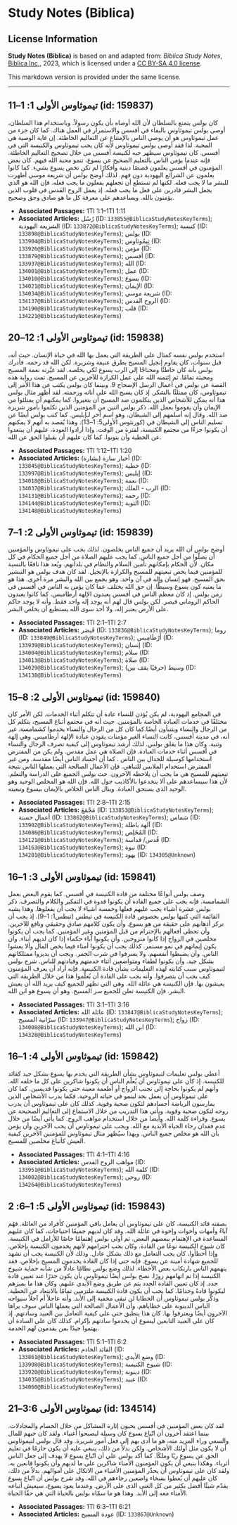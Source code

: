 # Study Notes (Biblica)

## License Information

**Study Notes (Biblica)** is based on and adapted from: _Biblica Study Notes_, [Biblica Inc.](https://www.biblica.com/), 2023, which is licensed under a [CC BY-SA 4.0 license](https://creativecommons.org/licenses/by-sa/4.0/legalcode.en).

This markdown version is provided under the same license.



--------------------------------

## تيموثاوس الأولى 1: 1–11 (id: 159837)

كان بولس يتمتع بالسلطان لأن الله أوصاه بأن يكون رسولاً. وباستخدام هذا السلطان، أوصى بولس تيموثاوس بالبقاء في أفسس والاستمرار في العمل هناك. كما كان جزء من عمل تيموثاوس هو أن يوصي الناس بالإمتناع عن التعاليم الخاطئة. إن غاية الوصية هي المحبة. لذا فقد أوصى بولس تيموثاوس لأنه كان يحب تيموثاوس والكنيسة التي في أفسس. كان تيموثاوس سيظهر حبه لكنيسة أفسس من خلال تصحيح التعاليم الخاطئة. فإنه عندما يؤمن الناس بالتعليم الصحيح عن يسوع، تنمو محبة الله فيهم. كان بعض المؤمنون في أفسس يعلمون قصصًا دينية وأفكارًا لم تكن تخص يسوع بشيء. كما كانوا يعلمون عن الشرائع اليهودية دون فهم. لذلك أوضح بولس أن شريعة موسى أظهرت للبشر ما لا يجب فعله. لكنها لم تستطع أن تجعلهم يفعلون ما يجب فعله. فإن الله هو الذي يجعل البشر قادرين على فعل ما يجب فعله. إذ يعمل الروح القدس في قلوب الذين يؤمنون بالله. ويساعدهم على معرفة كل ما هو صادق وحق وصحيح.

* **Associated Passages:** 1TI 1:1–1TI 1:11
* **Associated Articles:** رُسُل (ID: `133855@BiblicaStudyNotesKeyTerms`); الشريعة اليهودية (ID: `133872@BiblicaStudyNotesKeyTerms`); كنيسة (ID: `133898@BiblicaStudyNotesKeyTerms`); بولس (ID: `133904@BiblicaStudyNotesKeyTerms`); تِيمُوثاوس (ID: `133926@BiblicaStudyNotesKeyTerms`); مؤمن (ID: `133879@BiblicaStudyNotesKeyTerms`); أفسس (ID: `133937@BiblicaStudyNotesKeyTerms`); الله (ID: `134001@BiblicaStudyNotesKeyTerms`); عمل (ID: `134010@BiblicaStudyNotesKeyTerms`); يسوع (ID: `134021@BiblicaStudyNotesKeyTerms`); الإيمان (ID: `134034@BiblicaStudyNotesKeyTerms`); شريعة موسي (ID: `134137@BiblicaStudyNotesKeyTerms`); الروح القدس (ID: `134190@BiblicaStudyNotesKeyTerms`); قلب (ID: `134221@BiblicaStudyNotesKeyTerms`)

## تيموثاوس الأولى 1: 12–20 (id: 159838)

استخدم بولس نفسه كمثال على الطريقة التي يعمل بها الله في حياة الإنسان. حيث أنه، قبل سنوات، كان يقاوم إنجيل المسيح بطرق عنيفة وشريرة. لكن الله قد رحمه. فأدرك بولس بأنه كان خاطئًا ومحتاجًا إلى الرب يسوع لكي يخلصه. لقد غيَّرته نعمة المسيح ومحبتة تمامًا. ثم إئتمنه الله على عمل الكرازة للآخرين عن المسيح. تمت رواية هذه القصة عن بولس في أعمال الرسل الإصحاح 9\. وبينما كان بولس يكتب عن هذا الأمر إلى تيموثاوس، كان ممتلئًا بالشكر. إذ كان يسبح الله على أناته ورحمته. لقد أظهر مثال بولس هذا أنه يمكن للأشخاص الذين يتكلمون ضد المسيح أن يتغيروا. كما يمكنهم أن يمتلئوا من الإيمان وأن يقوموا بعمل الله. ذكر بولس اثنين من المؤمنين الذين تكلموا بأمور شريرة ضد الله. وقال إنه أسلمهم إلى الشيطان، وهو اسم آخر لـإبليس. كما كتب بولس أيضًا عن تسليم الناس إلى الشيطان في (كورنثوس الأولى5: 1–13\). وهذا يُقصد به أنهم لا يمكنهم أن يكونوا جزءًا من مجتمع الكنيسة، لفترة من الوقت. وإذا أرادوا العودة، عليهم أن يبتعدوا عن الخطية وأن يتوبوا. كما كان عليهم أن يقبلوا الحق عن الله.

* **Associated Passages:** 1TI 1:12–1TI 1:20
* **Associated Articles:** أخبار سارة (بشارة) (ID: `133845@BiblicaStudyNotesKeyTerms`); خطية (ID: `133997@BiblicaStudyNotesKeyTerms`); إبليس (ID: `134018@BiblicaStudyNotesKeyTerms`); نعمة (ID: `134037@BiblicaStudyNotesKeyTerms`); الرب - الملك (ID: `134131@BiblicaStudyNotesKeyTerms`); رحمة (ID: `134144@BiblicaStudyNotesKeyTerms`); التوبة (ID: `134148@BiblicaStudyNotesKeyTerms`)

## تيموثاوس الأولى 2: 1–7 (id: 159839)

أوضح بولس أن الله يريد أن جميع الناس يخلصون. لذلك يجب على تيموثاوس والمؤمنين أن يصلّوا من أجل جميع الناس. كما يجب عليهم الصلاة من أجل جميع الحكام في كل مكان. لأن الحكام بإمكانهم تأمين السلام والنظام في بلدانهم. ويُعد هذا نافعًا بالنسبة للمؤمنين فيما يخص تبعيتهم للمسيح والكرازة بالإنجيل. لقد كان هدف بولس هو التبشير بحق المسيح. فهو إنسان وإله في آن واحد. وهو يجمع بين الله والبشر مرة أخرى. هذا هو ما يعنيه كون يسوع وسيطًا. إن حق الله يختلف عما كان يؤمن به الناس في أفسس في زمن بولس. إذ كان معظم الناس في أفسس يعبدون الإلهة أرطاميس، كما كانوا يعبدون الحاكم الروماني قيصر. لكن بولس قال لهم أنه يوجد إله واحد فقط. وأنه لا يوجد حاكم على الأرض يعتبر إله، ولا أحد سوى الله يستطيع أن يخلص البشر.

* **Associated Passages:** 1TI 2:1–1TI 2:7
* **Associated Articles:** قَيصَر (ID: `133836@BiblicaStudyNotesKeyTerms`); روما (ID: `133849@BiblicaStudyNotesKeyTerms`); أَرْطَامِيس (ID: `133939@BiblicaStudyNotesKeyTerms`); إنسان (ID: `134004@BiblicaStudyNotesKeyTerms`); سلام (ID: `134013@BiblicaStudyNotesKeyTerms`); صلاة (ID: `134029@BiblicaStudyNotesKeyTerms`); وسيط (حرفيًا يقف بين) (ID: `134138@BiblicaStudyNotesKeyTerms`)

## تيموثاوس الأولى 2: 8–15 (id: 159840)

في المجامع اليهودية، لم يكن يُؤذن للنساء عادة أن تتكلم أثناء الخدمات. لكن الأمر كان مختلفًا في خدمات العبادة الخاصة بالمؤمنين. حيث أنه في مجتمع أتباع المسيح، يتكلم كل من الرجال والنساء ويتنبأون أيضًا.كما كان كل من الرجال والنساء يخدموا كشمامسة. غير أنه، في مدينة أفسس، كانت النساء الغير مؤمنات يقودن عبادة الإلهة أرطاميس. وهي إلهة وثنية. وكان هذا ما يقلق بولس. لذلك أرشد تيموثاوس إلى كيفية تصرف الرجال والنساء في أفسس أثناء خدمات العبادة. فإن الصلاة هي عمل مقدس. ولم يكن من المفترض استخدامها كوسيلة للجدال بين الناس . كما أن أجساد الناس أيضًا مقدسة. ومن غير المفترض استخدام الملابس للتباهي. فإن الأعمال الصالحة التي يعملها الناس نتيجة تبعيتهم للمسيح هي ما يجب أن يلاحظه الآخرون. حث بولس الجميع على الدراسة والتعلم. لأن هذا سيساعدهم على ألا ينخدعوا بالأكاذيب حول الله. فإن الله هو المخلص الوحيد وهو الوحيد الذي يستحق العبادة. وينال الناس الخلاص بالإيمان بيسوع وتبعيته.

* **Associated Passages:** 1TI 2:8–1TI 2:15
* **Associated Articles:** مَجْمَعَ (ID: `133853@BiblicaStudyNotesKeyTerms`); أعمال حسنة (ID: `133862@BiblicaStudyNotesKeyTerms`); شماس (ID: `133902@BiblicaStudyNotesKeyTerms`); آلهة باطلة (ID: `134086@BiblicaStudyNotesKeyTerms`); المُخَلِص (ID: `134121@BiblicaStudyNotesKeyTerms`); قُدس/ قداسة (ID: `134163@BiblicaStudyNotesKeyTerms`); نبوة (ID: `134201@BiblicaStudyNotesKeyTerms`); يهود (ID: `134305@Unknown`)

## تيموثاوس الأولى 3: 1–16 (id: 159841)

وصف بولس أنواعًا مختلفة من قادة الكنيسة في أفسس. كما يقوم البعض بعمل الشمامسة. فإنه يجب على جميع القادة أن يكونوا قدوة في التفكير والكلام والتصرف. ذكر بولس عشرة أشياء يجب عليهم فعلها وخمسة أشياء لا يجب أن يفعلوها. وهذا يشبه القائمة التي كتبها بولس بخصوص قادة الكنيسة في تيطس (تيطس1: 1–9\). إذ يجب أن تركز أذهانهم على حقيقة من هو يسوع. وأن يكون كلامهم صادق وحقيقي ونافع للآخرين. وأن تحظى أفعالهم بالإحترام من قبل المؤمنين وغير المؤمنين. كما يجب أن يكونوا مخلصين في الزواج إذا كانوا متزوجين. وأن يكونوا آباء حكماء إذا كان لديهم أبناء. وأن يكون إيمانهم في نمو مستمر. كذلك يجب أن يكونوا أمناء فيما يخص المال وألا يغشوا الناس. وأن يضبطوا أنفسهم. ولا يسرفوا في شرب الخمر. ويجب أن يديروا ممتلكاتهم بشكل جيد. وأن يكونوا لطفاء ومتواضعين أثناء خدمتهم وقيادتهم للناس. شرح بولس لتيموثاوس سبب كتابته لهذه التعليمات بشأن قادة الكنيسة. فإنه أراد أن يعرف المؤمنون كيف يجب أن يتصرفوا. وأنه يجب على القادة أن يُعلِّموا هذا من خلال الطريقة التي يعيشون بها. فإن الكنيسة هي عائلة الله. وهي التي تظهر للجميع كيف يريد الله أن يعيش البشر. فإن الكنيسة تعلن للجميع سر المسيح. وهو أن يسوع هو ابن الله.

* **Associated Passages:** 1TI 3:1–1TI 3:16
* **Associated Articles:** عائلة الله (ID: `133847@BiblicaStudyNotesKeyTerms`); سرّانية المسيح (ID: `133947@BiblicaStudyNotesKeyTerms`); زواج (ID: `134008@BiblicaStudyNotesKeyTerms`); ابن الله (ID: `134328@BiblicaStudyNotesKeyTerms`)

## تيموثاوس الأولى 4: 1–16 (id: 159842)

أعطى بولس تعليمات لتيموثاوس بشأن الطريقة التي يخدم بها يسوع بشكل جيد كقائد للكنيسة. إذ كان على تيموثاوس أن يُعلّم الناس أن يكونوا شاكرين على كل ما خلقه الله. وأنهم لم يكونوا بحاجة إلى تجنب الزواج أو أطعمة معينة حتى يكونوا قديسين. كما كان على تيموثاوس أن يعمل بجد لينمو في حياته الروحية. فكما يدرب الأشخاص الذين يمارسون الرياضة أجسادهم لتكون صحية وقوية. كذلك كان على تيموثاوس أن يدرب روحه لتكون صحية وقوية. ويأتي هذا التدريب من خلال الاستماع إلى التعاليم الصحيحة عن يسوع. وقراءة كلمة الله. وأيضا من خلال استخدام مواهب الروح. كما يأتي أيضًا من خلال عدم فقدان رجاء الحياة الأبدية مع الله. ويجب على تيموثاوس أن يحب الآخرين وأن يؤمن بأن الله هو مخلص جميع الناس. وبهذا سيُظهر مثال تيموثاوس للمؤمنين الآخرين كيفية العيش كأتباع مخلصين للمسيح.

* **Associated Passages:** 1TI 4:1–1TI 4:16
* **Associated Articles:** مواهب الروح القدس (ID: `133951@BiblicaStudyNotesKeyTerms`); كلمة الله  (ID: `134002@BiblicaStudyNotesKeyTerms`); روحي (ID: `134264@BiblicaStudyNotesKeyTerms`)

## تيموثاوس الأولى 5: 1–6: 2 (id: 159843)

بصفته قائد الكنيسة، كان على تيموثاوس أن يعامل باقي المؤمنين كأفراد من العائلة. فهُم آباءً وأمهات وأخوات وإخوة في عائلة الله. وقد كان لديهم جميعًا احتياجات، كما كان عليهم المساعدة في الإهتمام ببعضهم البعض. ثم أولى بولس إهتمامًا خاصًا للأرامل في الكنيسة. كان شيوخ الكنيسة نوعًا من القادة. وكان يجب احترامهم لأنهم يخدمون الكنيسة بإخلاص. وإذا أخطأوا، كان يجب التعامل مع ذلك بشكل عادل. وذلك لأن الكنيسة يجب أن تشهد للجميع شهادة أمينة عن يسوع. فإنه حتى إذا كان القادة يخدمون المسيح بإخلاص، فقد يتهمهم الناس بارتكاب بعض الأخطاء. لذلك وضع بولس نظامًا عادلًا من شأنه حماية شيوخ الكنيسة إذا تم اتهامهم زورًا. نصح بولس أيضًا تيموثاوس بأن يكون حذرًا عند تعيين قادة جدد. إذ كان تعيين القادة الجدد يتم عن طريق وضع الأيدي علىهم. وكان هذا ما يميزهم ليكونوا قادةً وخدامًا. كما يجب أن يكون قادة الكنيسة ملتزمين تمامًا بالابتعاد عن الخطية. وذكَّر بولس تيموثاوس أن الخطايا لن تبقى مخفية إلى الأبد. وأنه عاجلاً أم آجلاً سيواجه الناس الدينونة على خطاياهم. وأن الأعمال الصالحة التي يعملها الناس سوف يراها الآخرون أيضًا ويعترفوا بها. كان هذا ينطبق حتى على كيفية التعامل بين العبيد وسادتهم. إذ كان على العبيد التابعين ليسوع أن يخدموا سادتهم بإكرام. كذلك كان على السادة أن يهتموا جيدًا بمن يقدمون لهم الخدمة.

* **Associated Passages:** 1TI 5:1–1TI 6:2
* **Associated Articles:** القائد الخادم (ID: `133861@BiblicaStudyNotesKeyTerms`); وضع الأيدي (ID: `133908@BiblicaStudyNotesKeyTerms`); شيوخ الكنيسة (ID: `133920@BiblicaStudyNotesKeyTerms`); دينونة (ID: `134035@BiblicaStudyNotesKeyTerms`); عبيد (ID: `134060@BiblicaStudyNotesKeyTerms`)

## تيموثاوس الأولى 3:6–21 (id: 134514)

لقد كان بعض المؤمنين في أفسس يحبون إثارة المشاكل من خلال الخصام والمجادلات. بينما اعتقد آخرون أن اتّباع يسوع كان وسيلة ليصبحوا أغنياء. ولقد كان حبهم للمال والسعي وراء المزيد منه، هو ما أدى بهم إلى فعل أمور شريرة. وقد قال بولس لتيموثاوس أن لا يكون مثل أولئك الأشخاص. ولكن بدلاً من ذلك، ينبغي عليه أن يكون حازمًا في تعليم الحق عن يسوع ربًا وملكًا. كما أكد بولس علي أن اتّباع يسوع لا يهدف إلى جعل الناس أثرياء. وهكذا ينبغي أن يكون المؤمنون الأمناء شاكرين على ما لديهم وأن يكونوا قانعين به. ولقد كان على تيموثاوس أن يحذّر المؤمنين الأغنياء من الاتكال على أموالهم. بدلاً من ذلك، كان عليهم أن يُعطوا بسخاء واضعين رجاءهم في الله. وقد شرح بولس أن اتّباع يسوع يقدّم شيئًا أفضل بكثير من كل الغنى الذى على الأرض. وعندما يعود يسوع، سيعيش أتباعه الأمناء معه إلى الأبد. وهذا هو ما سمّاه بولس بالحياة التي هي حقًا الحياة.

* **Associated Passages:** 1TI 6:3–1TI 6:21
* **Associated Articles:** عودة المسيح (ID: `133867@Unknown`)

